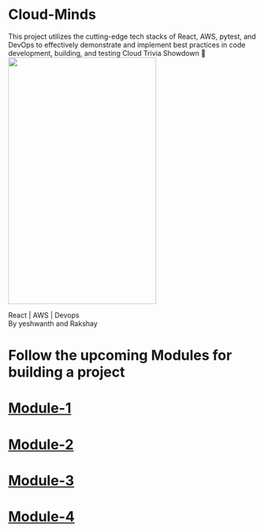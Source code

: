 # Cloud-Minds
This project utilizes the cutting-edge tech stacks of React, AWS, pytest, and DevOps to effectively demonstrate and implement best practices in code development, building, and testing
Cloud Trivia Showdown 🚀
<br />
<img src="https://user-images.githubusercontent.com/94180456/216531905-5b3e65d0-f487-4806-aca0-27c8b9197738.jpg" height="500" width="300" >




React | AWS | Devops
<br/>
By yeshwanth and Rakshay
<br/>

# Follow the upcoming Modules for building a project

<h1><a href="https://github.com/yeshwanthkumar2003/Cloud-Minds/blob/master/Module1.md">Module-1</a></h1>
<h1><a href="https://github.com/yeshwanthkumar2003/Cloud-Minds/blob/master/Module2.md">Module-2</a></h1>
<h1><a href="https://github.com/yeshwanthkumar2003/Cloud-Minds/blob/master/Module3.md">Module-3</a></h1>
<h1><a href="https://github.com/yeshwanthkumar2003/Cloud-Minds/blob/master/Module4.md">Module-4</a></h1>


